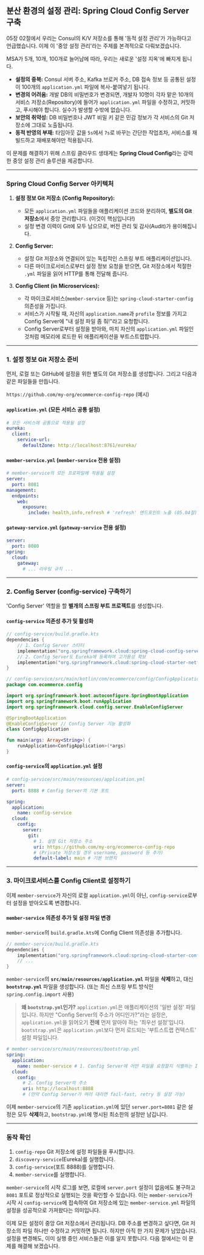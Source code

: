 ## 분산 환경의 설정 관리: Spring Cloud Config Server 구축

05장 02절에서 우리는 Consul의 K/V 저장소를 통해 '동적 설정 관리'가 가능하다고 언급했습니다. 이제 이 '중앙 설정 관리'라는 주제를 본격적으로 다뤄보겠습니다.

MSA가 5개, 10개, 100개로 늘어남에 따라, 우리는 새로운 '설정 지옥'에 빠지게 됩니다.

  * **설정의 중복:** Consul 서버 주소, Kafka 브로커 주소, DB 접속 정보 등 공통된 설정이 100개의 `application.yml` 파일에 복사-붙여넣기 됩니다.
  * **변경의 어려움:** 개발 DB의 비밀번호가 변경되면, 개발자 10명이 각자 맡은 10개의 서비스 저장소(Repository)에 들어가 `application.yml` 파일을 수정하고, 커밋하고, 푸시해야 합니다. 실수가 발생할 수밖에 없습니다.
  * **보안의 취약성:** DB 비밀번호나 JWT 비밀 키 같은 민감 정보가 각 서비스의 Git 저장소에 그대로 노출됩니다.
  * **동적 반영의 부재:** 타임아웃 값을 `5s`에서 `7s`로 바꾸는 간단한 작업조차, 서비스를 재빌드하고 재배포해야만 적용됩니다.

이 문제를 해결하기 위해 스프링 클라우드 생태계는 **Spring Cloud Config**라는 강력한 중앙 설정 관리 솔루션을 제공합니다.

-----

### Spring Cloud Config Server 아키텍처

1.  **설정 정보 Git 저장소 (Config Repository):**

      * 모든 `application.yml` 파일들을 애플리케이션 코드와 분리하여, **별도의 Git 저장소**에서 중앙 관리합니다. (이것이 핵심입니다\!)
      * 설정 변경 이력이 Git에 모두 남으므로, 버전 관리 및 감사(Audit)가 용이해집니다.

2.  **Config Server:**

      * 설정 Git 저장소와 연결되어 있는 독립적인 스프링 부트 애플리케이션입니다.
      * 다른 마이크로서비스로부터 설정 정보 요청을 받으면, Git 저장소에서 적절한 `.yml` 파일을 읽어 HTTP를 통해 전달해 줍니다.

3.  **Config Client (in Microservices):**

      * 각 마이크로서비스(`member-service` 등)는 `spring-cloud-starter-config` 의존성을 가집니다.
      * 서비스가 시작될 때, 자신의 `application.name`과 `profile` 정보를 가지고 Config Server에 "내 설정 파일 좀 줘\!"라고 요청합니다.
      * Config Server로부터 설정을 받아와, 마치 자신의 `application.yml` 파일인 것처럼 메모리에 로드한 뒤 애플리케이션을 부트스트랩합니다.

-----

### 1\. 설정 정보 Git 저장소 준비

먼저, 로컬 또는 GitHub에 설정을 위한 별도의 Git 저장소를 생성합니다. 그리고 다음과 같은 파일들을 만듭니다.

`https://github.com/my-org/ecommerce-config-repo` (예시)

#### `application.yml` (모든 서비스 공통 설정)

```yaml
# 모든 서비스에 공통으로 적용될 설정
eureka:
  client:
    service-url:
      defaultZone: http://localhost:8761/eureka/
```

#### `member-service.yml` (`member-service` 전용 설정)

```yaml
# member-service의 모든 프로파일에 적용될 설정
server:
  port: 8081
management:
  endpoints:
    web:
      exposure:
        include: health,info,refresh # 'refresh' 엔드포인트 노출 (05.04절)
```

#### `gateway-service.yml` (`gateway-service` 전용 설정)

```yaml
server:
  port: 8080
spring:
  cloud:
    gateway:
      # ... 라우팅 규칙 ...
```

-----

### 2\. Config Server (config-service) 구축하기

'Config Server' 역할을 할 **별개의 스프링 부트 프로젝트**를 생성합니다.

#### `config-service` 의존성 추가 및 활성화

```kotlin
// config-service/build.gradle.kts
dependencies {
    // 1. Config Server 스타터
    implementation("org.springframework.cloud:spring-cloud-config-server")
    // 2. Config Server도 Eureka에 등록하여 고가용성 확보
    implementation("org.springframework.cloud:spring-cloud-starter-netflix-eureka-client")
}
```

```kotlin
// config-service/src/main/kotlin/com/ecommerce/config/ConfigApplication.kt
package com.ecommerce.config

import org.springframework.boot.autoconfigure.SpringBootApplication
import org.springframework.boot.runApplication
import org.springframework.cloud.config.server.EnableConfigServer

@SpringBootApplication
@EnableConfigServer // Config Server 기능 활성화
class ConfigApplication

fun main(args: Array<String>) {
    runApplication<ConfigApplication>(*args)
}
```

#### `config-service`의 `application.yml` 설정

```yaml
# config-service/src/main/resources/application.yml
server:
  port: 8888 # Config Server의 기본 포트

spring:
  application:
    name: config-service
  cloud:
    config:
      server:
        git:
          # 1. 설정 Git 저장소 주소
          uri: https://github.com/my-org/ecommerce-config-repo
          # (Private 저장소일 경우 username, password 등 추가)
          default-label: main # 기본 브랜치
```

-----

### 3\. 마이크로서비스를 Config Client로 설정하기

이제 `member-service`가 자신의 로컬 `application.yml`이 아닌, `config-service`로부터 설정을 받아오도록 변경합니다.

#### `member-service` 의존성 추가 및 설정 파일 변경

`member-service`의 `build.gradle.kts`에 Config Client 의존성을 추가합니다.

```kotlin
// member-service/build.gradle.kts
dependencies {
    implementation("org.springframework.cloud:spring-cloud-starter-config")
    // ...
}
```

`member-service`의 **`src/main/resources/application.yml`** 파일을 **삭제**하고, 대신 **`bootstrap.yml`** 파일을 생성합니다. (또는 최신 스프링 부트 방식인 `spring.config.import` 사용)

> **왜 `bootstrap.yml`인가?**
> `application.yml`은 애플리케이션의 '일반 설정' 파일입니다. 하지만 "Config Server의 주소가 어디인가?"라는 설정은, `application.yml`을 읽어오기 **전에** 먼저 알아야 하는 '최우선 설정'입니다. `bootstrap.yml`은 `application.yml`보다 먼저 로드되는 '부트스트랩 컨텍스트' 설정 파일입니다.

```yaml
# member-service/src/main/resources/bootstrap.yml
spring:
  application:
    name: member-service # 1. Config Server에 어떤 파일을 요청할지 식별하는 ID
  cloud:
    config:
      # 2. Config Server의 주소
      uri: http://localhost:8888
      # (만약 Config Server가 여러 대라면 fail-fast, retry 등 설정 가능)
```

이제 `member-service`의 기존 `application.yml`에 있던 `server.port=8081` 같은 설정은 모두 **삭제**하고, `bootstrap.yml`에 명시된 최소한의 설정만 남깁니다.

-----

### 동작 확인

1.  `config-repo` Git 저장소에 설정 파일들을 푸시합니다.
2.  `discovery-service`(Eureka)를 실행합니다.
3.  `config-service`(포트 8888)를 실행합니다.
4.  `member-service`를 실행합니다.

`member-service`의 시작 로그를 보면, 로컬에 `server.port` 설정이 없음에도 불구하고 `8081` 포트로 정상적으로 실행되는 것을 확인할 수 있습니다. 이는 `member-service`가 시작 시 `config-service`에 접속하여 Git 저장소에 있는 `member-service.yml` 파일의 설정을 성공적으로 가져왔다는 의미입니다.

이제 모든 설정이 중앙 Git 저장소에서 관리됩니다. DB 주소를 변경하고 싶다면, Git 저장소의 파일 하나만 수정하고 커밋하면 됩니다. 하지만 아직 한 가지 문제가 남았습니다. 설정을 변경해도, 이미 실행 중인 서비스들은 이를 알지 못합니다. 다음 절에서는 이 문제를 해결해 보겠습니다.